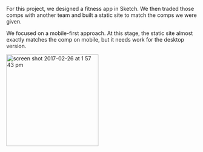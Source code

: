 For this project, we designed a fitness app in Sketch. We then traded those comps with another team and built a static site to match the comps we were given.

We focused on a mobile-first approach. At this stage, the static site almost exactly matches the comp on mobile, but it needs work for the desktop version.

<img width="243" alt="screen shot 2017-02-26 at 1 57 43 pm" src="https://cloud.githubusercontent.com/assets/15853081/23343639/5439a7d2-fc2c-11e6-8cb0-2a273a4d5f96.png">
